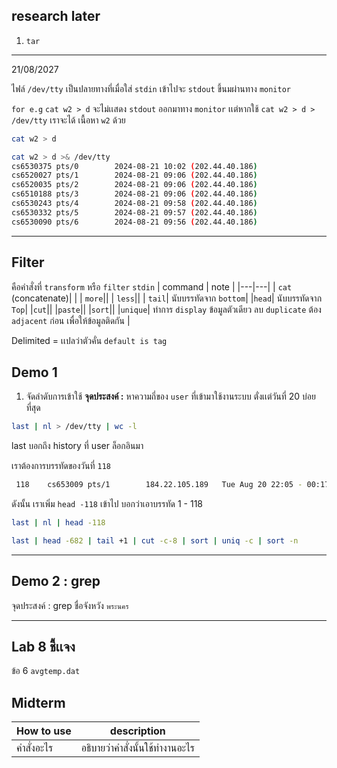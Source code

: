 ## research later
1. `tar`

<hr>

21/08/2027

ไฟล์ `/dev/tty` เป็นปลายทางที่เมื่อใส่ `stdin` เข้าไปจะ `stdout` ขึ้นมผ่านทาง `monitor`

`for e.g` 
`cat w2 > d` จะไม่เเสดง `stdout` ออกมาทาง `monitor` เเต่หากใช้ `cat w2 > d > /dev/tty` เราจะได้ เนื้อหา `w2` ด้วย

```bash
cat w2 > d
```

```bash
cat w2 > d >& /dev/tty
cs6530375 pts/0        2024-08-21 10:02 (202.44.40.186)
cs6520027 pts/1        2024-08-21 09:06 (202.44.40.186)
cs6520035 pts/2        2024-08-21 09:06 (202.44.40.186)
cs6510188 pts/3        2024-08-21 09:06 (202.44.40.186)
cs6530243 pts/4        2024-08-21 09:58 (202.44.40.186)
cs6530332 pts/5        2024-08-21 09:57 (202.44.40.186)
cs6530090 pts/6        2024-08-21 09:56 (202.44.40.186)
```

<hr>

## Filter
คือคำสั่งที่ `transform` หรือ `filter` `stdin`
| command  | note  |
|---|---|
|  `cat`  (concatenate)|   |
| `more`||
| `less`||
| `tail`| นับบรรทัดจาก `bottom`|
|`head`| นับบรรทัดจาก `Top`|
|`cut`||
|`paste`||
|`sort`||
|`unique`| ทำการ `display` ข้อมูลตัวเดียว ลบ `duplicate` ต้อง `adjacent` ก่อน เพื่อให้ข้อมูลติดกัน |

Delimited = เเปลว่าตัวคั่น `default is tag`

## Demo 1
1. จัดลำดับการเข้าใช้ 
**จุดประสงค์ :** หาความถี่ของ `user` ที่เข้ามาใช้งานระบบ ตั่งเเต่วันที่ 20 บ่อยที่สุด

  ```bash
last | nl > /dev/tty | wc -l 
  ```
last บอกถึง history ที่ user ล็อกอินมา

เราต้องการบรรทัดของวันที่ `118`
```bash
 118	cs653009 pts/1        184.22.105.189   Tue Aug 20 22:05 - 00:17  (02:12)
```


ดังนั้น เราเพิ่ม  `head -118` เข้าไป บอกว่าเอาบรรทัด 1 - 118

```bash 
last | nl | head -118 
```


``` bash
last | head -682 | tail +1 | cut -c-8 | sort | uniq -c | sort -n
```

<hr>

## Demo 2 : grep
จุดประสงค์ : grep ชื่อจังหวัง `พระนคร`

<hr>

## Lab 8 ชี้เเจง
ข้อ 6 `avgtemp.dat` 


## Midterm
| How to use  | description  |
|---|---|
| คำสั่งอะไร  |  อธิบายว่าคำสั่งนั้นใช้ทำงานอะไร |

